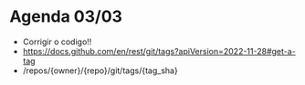 # Agenda 03/03

- Corrigir o codigo!! 
- https://docs.github.com/en/rest/git/tags?apiVersion=2022-11-28#get-a-tag
- /repos/{owner}/{repo}/git/tags/{tag_sha}